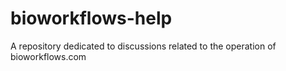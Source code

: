 # bioworkflows-help
A repository dedicated to discussions related to the operation of bioworkflows.com
